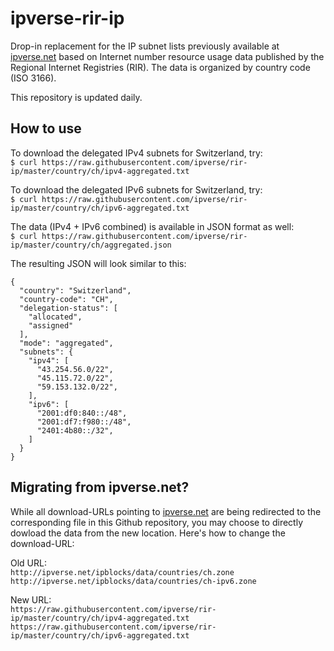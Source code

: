 # ipverse-rir-ip

Drop-in replacement for the IP subnet lists previously available at [ipverse.net](http://ipverse.net)
based on Internet number resource usage data published by the Regional Internet Registries (RIR). The data
is organized by country code (ISO 3166).

This repository is updated daily.

## How to use

To download the delegated IPv4 subnets for Switzerland, try:  
```$ curl https://raw.githubusercontent.com/ipverse/rir-ip/master/country/ch/ipv4-aggregated.txt```

To download the delegated IPv6 subnets for Switzerland, try:  
```$ curl https://raw.githubusercontent.com/ipverse/rir-ip/master/country/ch/ipv6-aggregated.txt```

The data (IPv4 + IPv6 combined) is available in JSON format as well:  
```$ curl https://raw.githubusercontent.com/ipverse/rir-ip/master/country/ch/aggregated.json```

The resulting JSON will look similar to this:  
```
{
  "country": "Switzerland",
  "country-code": "CH",
  "delegation-status": [
    "allocated",
    "assigned"
  ],
  "mode": "aggregated",
  "subnets": {
    "ipv4": [
      "43.254.56.0/22",
      "45.115.72.0/22",
      "59.153.132.0/22",
    ],
    "ipv6": [
      "2001:df0:840::/48",
      "2001:df7:f980::/48",
      "2401:4b80::/32",
    ]
  }
}
```

## Migrating from ipverse.net?

While all download-URLs pointing to [ipverse.net](http://ipverse.net) are being redirected to the corresponding file in this Github repository, you may choose to directly dowload the data from the new location. Here's how to change the download-URL:  

Old URL:  
```http://ipverse.net/ipblocks/data/countries/ch.zone```  
```http://ipverse.net/ipblocks/data/countries/ch-ipv6.zone```  

New URL:  
```https://raw.githubusercontent.com/ipverse/rir-ip/master/country/ch/ipv4-aggregated.txt```  
```https://raw.githubusercontent.com/ipverse/rir-ip/master/country/ch/ipv6-aggregated.txt```  
